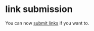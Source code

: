<!--
  id: 246
  date: 2005-01-16T02:49:26
  modified: 2005-01-16T02:49:26
  slug: linksubmission
  type: post
  excerpt: <p>You can now submit links if you want to.</p> 
  content: <p>You can now <a href="javascript:showtxt('csb');">submit links</a> if you want to.</p> 
  categories: admin
  tags: 
-->

# link submission

<p>You can now <a href="javascript:showtxt('csb');">submit links</a> if you want to.</p>

